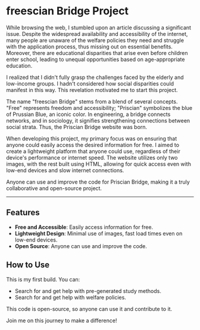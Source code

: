 # freescian Bridge Project

While browsing the web, I stumbled upon an article discussing a significant issue. Despite the widespread availability and accessibility of the internet, many people are unaware of the welfare policies they need and struggle with the application process, thus missing out on essential benefits. Moreover, there are educational disparities that arise even before children enter school, leading to unequal opportunities based on age-appropriate education.

I realized that I didn't fully grasp the challenges faced by the elderly and low-income groups. I hadn't considered how social disparities could manifest in this way. This revelation motivated me to start this project.

The name "freescian Bridge" stems from a blend of several concepts. "Free" represents freedom and accessibility; "Priscian" symbolizes the blue of Prussian Blue, an iconic color. In engineering, a bridge connects networks, and in sociology, it signifies strengthening connections between social strata. Thus, the Priscian Bridge website was born.

When developing this project, my primary focus was on ensuring that anyone could easily access the desired information for free. I aimed to create a lightweight platform that anyone could use, regardless of their device's performance or internet speed. The website utilizes only two images, with the rest built using HTML, allowing for quick access even with low-end devices and slow internet connections.

Anyone can use and improve the code for Priscian Bridge, making it a truly collaborative and open-source project.

---

## Features

- **Free and Accessible**: Easily access information for free.
- **Lightweight Design**: Minimal use of images, fast load times even on low-end devices.
- **Open Source**: Anyone can use and improve the code.

## How to Use

This is my first build. You can:
- Search for and get help with pre-generated study methods.
- Search for and get help with welfare policies.

This code is open-source, so anyone can use it and contribute to it.

Join me on this journey to make a difference!
